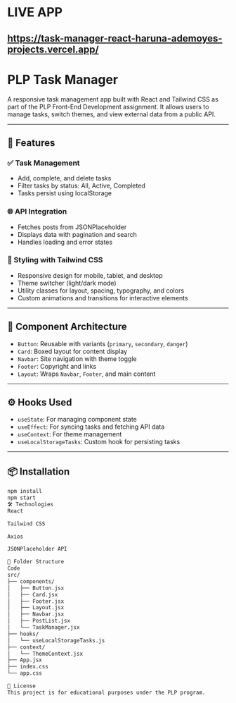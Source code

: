 # LIVE APP
https://task-manager-react-haruna-ademoyes-projects.vercel.app/
---

# PLP Task Manager

A responsive task management app built with React and Tailwind CSS as part of the PLP Front-End Development assignment. It allows users to manage tasks, switch themes, and view external data from a public API.

---

## 🚀 Features

### ✅ Task Management
- Add, complete, and delete tasks
- Filter tasks by status: All, Active, Completed
- Tasks persist using localStorage

### 🌐 API Integration
- Fetches posts from JSONPlaceholder
- Displays data with pagination and search
- Handles loading and error states

### 🎨 Styling with Tailwind CSS
- Responsive design for mobile, tablet, and desktop
- Theme switcher (light/dark mode)
- Utility classes for layout, spacing, typography, and colors
- Custom animations and transitions for interactive elements

---

## 🧱 Component Architecture

- `Button`: Reusable with variants (`primary`, `secondary`, `danger`)
- `Card`: Boxed layout for content display
- `Navbar`: Site navigation with theme toggle
- `Footer`: Copyright and links
- `Layout`: Wraps `Navbar`, `Footer`, and main content

---

## ⚙️ Hooks Used

- `useState`: For managing component state
- `useEffect`: For syncing tasks and fetching API data
- `useContext`: For theme management
- `useLocalStorageTasks`: Custom hook for persisting tasks

---

## 📦 Installation

```bash
npm install
npm start
🛠 Technologies
React

Tailwind CSS

Axios

JSONPlaceholder API

📁 Folder Structure
Code
src/
├── components/
│   ├── Button.jsx
│   ├── Card.jsx
│   ├── Footer.jsx
│   ├── Layout.jsx
│   ├── Navbar.jsx
│   ├── PostList.jsx
│   └── TaskManager.jsx
├── hooks/
│   └── useLocalStorageTasks.js
├── context/
│   └── ThemeContext.jsx
├── App.jsx
├── index.css
└── app.css

📄 License
This project is for educational purposes under the PLP program.
